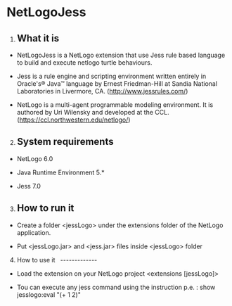 # NetLogoJess

1. What it is
   ----------

* NetLogoJess is a NetLogo extension that use Jess rule based 
  language to build and execute netlogo turtle behaviours.
  
* Jess is a rule engine and scripting environment written 
  entirely in Oracle's® Java™ language by Ernest Friedman-Hill 
  at Sandia National Laboratories in Livermore, CA.
  (http://www.jessrules.com/)
  
* NetLogo is a multi-agent programmable modeling environment. 
  It is authored by Uri Wilensky and developed at the CCL.
  (https://ccl.northwestern.edu/netlogo/)

2. System requirements
   -------------------
   
* NetLogo 6.0

* Java Runtime Environment 5.*

* Jess 7.0 

3. How to run it
   -------------

* Create a folder \<jessLogo\> under the extensions folder of the NetLogo 
  application.
 
* Put \<jessLogo.jar\> and \<jess.jar\> files inside \<jessLogo\> folder


4. How to use it
   -------------

* Load the extension on your NetLogo project
    \<extensions [jessLogo]>
    
* Tou can execute any jess command using the <eval> instruction
  p.e. : show jesslogo:eval "(+ 1 2)"
